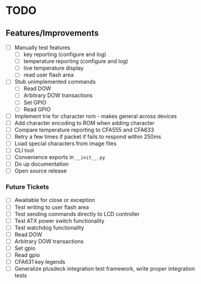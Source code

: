 # TODO

## Features/Improvements

- [ ] Manually test features
  - [ ] key reporting (configure and log)
  - [ ] temperature reporting (configure and log)
  - [ ] live temperature display
  - [ ] read user flash area
- [ ] Stub unimplemented commands
  - [ ] Read DOW
  - [ ] Arbitrary DOW transactions
  - [ ] Set GPIO
  - [ ] Read GPIO
- [ ] Implement trie for character rom - makes general across devices
- [ ] Add character encoding to ROM when adding character
- [ ] Compare temperature reporting to CFA555 and CFA633
- [ ] Retry a few times if packet if fails to respond within 250ms
- [ ] Load special characters from image files
- [ ] CLI tool
- [ ] Convenience exports in `__init__.py`
- [ ] Do up documentation
- [ ] Open source release

### Future Tickets

- [ ] Awaitable for close or exception
- [ ] Test writing to user flash area
- [ ] Test sending commands directly to LCD controller
- [ ] Test ATX power switch functionality
- [ ] Test watchdog functionality
- [ ] Read DOW
- [ ] Arbitrary DOW transactions
- [ ] Set gpio
- [ ] Read gpio
- [ ] CFA631 key legends
- [ ] Generalize plusdeck integration test framework, write proper integration tests
